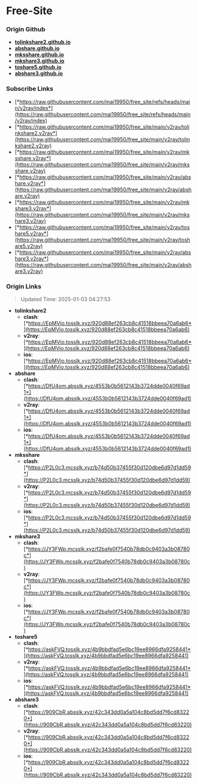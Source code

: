 # Free-Site

### Origin Github

- [**tolinkshare2.github.io**](https://github.com/tolinkshare2/tolinkshare2.github.io)
- [**abshare.github.io**](https://github.com/abshare/abshare.github.io)
- [**mksshare.github.io**](https://github.com/mksshare/mksshare.github.io)
- [**mkshare3.github.io**](https://github.com/mkshare3/mkshare3.github.io)
- [**toshare5.github.io**](https://github.com/toshare5/toshare5.github.io)
- [**abshare3.github.io**](https://github.com/abshare3/abshare3.github.io)

### Subscribe Links

- [*https://raw.githubusercontent.com/mai19950/free_site/refs/heads/main/v2ray/index*](https://raw.githubusercontent.com/mai19950/free_site/refs/heads/main/v2ray/index)
- [*https://raw.githubusercontent.com/mai19950/free_site/main/v2ray/tolinkshare2.v2ray*](https://raw.githubusercontent.com/mai19950/free_site/main/v2ray/tolinkshare2.v2ray)
- [*https://raw.githubusercontent.com/mai19950/free_site/main/v2ray/mksshare.v2ray*](https://raw.githubusercontent.com/mai19950/free_site/main/v2ray/mksshare.v2ray)
- [*https://raw.githubusercontent.com/mai19950/free_site/main/v2ray/abshare.v2ray*](https://raw.githubusercontent.com/mai19950/free_site/main/v2ray/abshare.v2ray)
- [*https://raw.githubusercontent.com/mai19950/free_site/main/v2ray/mkshare3.v2ray*](https://raw.githubusercontent.com/mai19950/free_site/main/v2ray/mkshare3.v2ray)
- [*https://raw.githubusercontent.com/mai19950/free_site/main/v2ray/toshare5.v2ray*](https://raw.githubusercontent.com/mai19950/free_site/main/v2ray/toshare5.v2ray)
- [*https://raw.githubusercontent.com/mai19950/free_site/main/v2ray/abshare3.v2ray*](https://raw.githubusercontent.com/mai19950/free_site/main/v2ray/abshare3.v2ray)

### Origin Links

> Updated Time: 2025-01-03 04:27:53

- **tolinkshare2**
  - **clash**: [*https://EpMVio.tosslk.xyz/920d88ef263cb8c41518bbeea70a6ab6*](https://EpMVio.tosslk.xyz/920d88ef263cb8c41518bbeea70a6ab6)
  - **v2ray**: [*https://EpMVio.tosslk.xyz/920d88ef263cb8c41518bbeea70a6ab6*](https://EpMVio.tosslk.xyz/920d88ef263cb8c41518bbeea70a6ab6)
  - **ios**: [*https://EpMVio.tosslk.xyz/920d88ef263cb8c41518bbeea70a6ab6*](https://EpMVio.tosslk.xyz/920d88ef263cb8c41518bbeea70a6ab6)
- **abshare**
  - **clash**: [*https://DfU4om.absslk.xyz/4553b0b5612143b3724dde0040f69ad1*](https://DfU4om.absslk.xyz/4553b0b5612143b3724dde0040f69ad1)
  - **v2ray**: [*https://DfU4om.absslk.xyz/4553b0b5612143b3724dde0040f69ad1*](https://DfU4om.absslk.xyz/4553b0b5612143b3724dde0040f69ad1)
  - **ios**: [*https://DfU4om.absslk.xyz/4553b0b5612143b3724dde0040f69ad1*](https://DfU4om.absslk.xyz/4553b0b5612143b3724dde0040f69ad1)
- **mksshare**
  - **clash**: [*https://P2L0c3.mcsslk.xyz/b74d50b37455f30d120dbe6d97d1dd59*](https://P2L0c3.mcsslk.xyz/b74d50b37455f30d120dbe6d97d1dd59)
  - **v2ray**: [*https://P2L0c3.mcsslk.xyz/b74d50b37455f30d120dbe6d97d1dd59*](https://P2L0c3.mcsslk.xyz/b74d50b37455f30d120dbe6d97d1dd59)
  - **ios**: [*https://P2L0c3.mcsslk.xyz/b74d50b37455f30d120dbe6d97d1dd59*](https://P2L0c3.mcsslk.xyz/b74d50b37455f30d120dbe6d97d1dd59)
- **mkshare3**
  - **clash**: [*https://JY3FWp.mcsslk.xyz/f2bafe0f7540b78db0c9403a3b08780c*](https://JY3FWp.mcsslk.xyz/f2bafe0f7540b78db0c9403a3b08780c)
  - **v2ray**: [*https://JY3FWp.mcsslk.xyz/f2bafe0f7540b78db0c9403a3b08780c*](https://JY3FWp.mcsslk.xyz/f2bafe0f7540b78db0c9403a3b08780c)
  - **ios**: [*https://JY3FWp.mcsslk.xyz/f2bafe0f7540b78db0c9403a3b08780c*](https://JY3FWp.mcsslk.xyz/f2bafe0f7540b78db0c9403a3b08780c)
- **toshare5**
  - **clash**: [*https://askFVQ.tosslk.xyz/4b9bbdfad5e6bc19ee8966dfa9258441*](https://askFVQ.tosslk.xyz/4b9bbdfad5e6bc19ee8966dfa9258441)
  - **v2ray**: [*https://askFVQ.tosslk.xyz/4b9bbdfad5e6bc19ee8966dfa9258441*](https://askFVQ.tosslk.xyz/4b9bbdfad5e6bc19ee8966dfa9258441)
  - **ios**: [*https://askFVQ.tosslk.xyz/4b9bbdfad5e6bc19ee8966dfa9258441*](https://askFVQ.tosslk.xyz/4b9bbdfad5e6bc19ee8966dfa9258441)
- **abshare3**
  - **clash**: [*https://909CbR.absslk.xyz/42c343dd0a5a104c8bd5dd7f6cd83220*](https://909CbR.absslk.xyz/42c343dd0a5a104c8bd5dd7f6cd83220)
  - **v2ray**: [*https://909CbR.absslk.xyz/42c343dd0a5a104c8bd5dd7f6cd83220*](https://909CbR.absslk.xyz/42c343dd0a5a104c8bd5dd7f6cd83220)
  - **ios**: [*https://909CbR.absslk.xyz/42c343dd0a5a104c8bd5dd7f6cd83220*](https://909CbR.absslk.xyz/42c343dd0a5a104c8bd5dd7f6cd83220)
